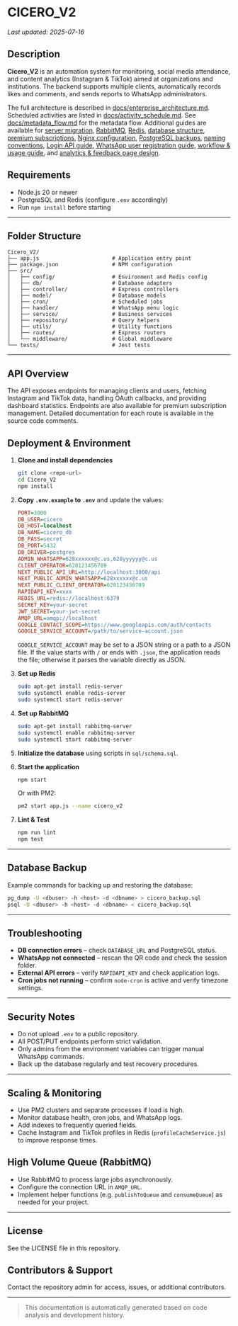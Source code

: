 # CICERO_V2
*Last updated: 2025-07-16*

## Description

**Cicero_V2** is an automation system for monitoring, social media attendance, and content analytics (Instagram & TikTok) aimed at organizations and institutions. The backend supports multiple clients, automatically records likes and comments, and sends reports to WhatsApp administrators.

The full architecture is described in [docs/enterprise_architecture.md](docs/enterprise_architecture.md). Scheduled activities are listed in [docs/activity_schedule.md](docs/activity_schedule.md). See [docs/metadata_flow.md](docs/metadata_flow.md) for the metadata flow. Additional guides are available for [server migration](docs/server_migration.md), [RabbitMQ](docs/rabbitmq.md), [Redis](docs/redis.md), [database structure](docs/database_structure.md), [premium subscriptions](docs/premium_subscription.md), [Nginx configuration](docs/reverse_proxy_config.md), [PostgreSQL backups](docs/pg_backup_gdrive.md), [naming conventions](docs/naming_conventions.md), [Login API guide](docs/login_api.md), [WhatsApp user registration guide](docs/wa_user_registration.md), [workflow & usage guide](docs/workflow_usage_guide.md), and [analytics & feedback page design](docs/analyticsFeedbackPage.md).

## Requirements
- Node.js 20 or newer
- PostgreSQL and Redis (configure `.env` accordingly)
- Run `npm install` before starting

---

## Folder Structure

```
Cicero_V2/
├── app.js                       # Application entry point
├── package.json                 # NPM configuration
├── src/
│   ├── config/                  # Environment and Redis config
│   ├── db/                      # Database adapters
│   ├── controller/              # Express controllers
│   ├── model/                   # Database models
│   ├── cron/                    # Scheduled jobs
│   ├── handler/                 # WhatsApp menu logic
│   ├── service/                 # Business services
│   ├── repository/              # Query helpers
│   ├── utils/                   # Utility functions
│   ├── routes/                  # Express routers
│   └── middleware/              # Global middleware
└── tests/                       # Jest tests
```

---

## API Overview

The API exposes endpoints for managing clients and users, fetching Instagram and TikTok data, handling OAuth callbacks, and providing dashboard statistics. Endpoints are also available for premium subscription management. Detailed documentation for each route is available in the source code comments.

## Deployment & Environment

1. **Clone and install dependencies**
    ```bash
    git clone <repo-url>
    cd Cicero_V2
    npm install
    ```
2. **Copy `.env.example` to `.env`** and update the values:
    ```ini
    PORT=3000
    DB_USER=cicero
    DB_HOST=localhost
    DB_NAME=cicero_db
    DB_PASS=secret
    DB_PORT=5432
    DB_DRIVER=postgres
    ADMIN_WHATSAPP=628xxxxxx@c.us,628yyyyyy@c.us
    CLIENT_OPERATOR=628123456789
    NEXT_PUBLIC_API_URL=http://localhost:3000/api
    NEXT_PUBLIC_ADMIN_WHATSAPP=628xxxxxx@c.us
    NEXT_PUBLIC_CLIENT_OPERATOR=628123456789
    RAPIDAPI_KEY=xxxx
    REDIS_URL=redis://localhost:6379
    SECRET_KEY=your-secret
    JWT_SECRET=your-jwt-secret
    AMQP_URL=amqp://localhost
    GOOGLE_CONTACT_SCOPE=https://www.googleapis.com/auth/contacts
    GOOGLE_SERVICE_ACCOUNT=/path/to/service-account.json
    ```
   `GOOGLE_SERVICE_ACCOUNT` may be set to a JSON string or a path to a JSON file. If the value starts with `/` or ends with `.json`, the application reads the file; otherwise it parses the variable directly as JSON.

3. **Set up Redis**
    ```bash
    sudo apt-get install redis-server
    sudo systemctl enable redis-server
    sudo systemctl start redis-server
    ```
4. **Set up RabbitMQ**
   ```bash
   sudo apt-get install rabbitmq-server
   sudo systemctl enable rabbitmq-server
   sudo systemctl start rabbitmq-server
   ```
5. **Initialize the database** using scripts in `sql/schema.sql`.
6. **Start the application**
    ```bash
    npm start
    ```
    Or with PM2:
    ```bash
    pm2 start app.js --name cicero_v2
    ```
7. **Lint & Test**
    ```bash
    npm run lint
    npm test
    ```

---

## Database Backup

Example commands for backing up and restoring the database:

```bash
pg_dump -U <dbuser> -h <host> -d <dbname> > cicero_backup.sql
psql -U <dbuser> -h <host> -d <dbname> < cicero_backup.sql
```

---

## Troubleshooting

- **DB connection errors** – check `DATABASE_URL` and PostgreSQL status.
- **WhatsApp not connected** – rescan the QR code and check the session folder.
- **External API errors** – verify `RAPIDAPI_KEY` and check application logs.
- **Cron jobs not running** – confirm `node-cron` is active and verify timezone settings.

---

## Security Notes

- Do not upload `.env` to a public repository.
- All POST/PUT endpoints perform strict validation.
- Only admins from the environment variables can trigger manual WhatsApp commands.
- Back up the database regularly and test recovery procedures.

---

## Scaling & Monitoring

- Use PM2 clusters and separate processes if load is high.
- Monitor database health, cron jobs, and WhatsApp logs.
- Add indexes to frequently queried fields.
- Cache Instagram and TikTok profiles in Redis (`profileCacheService.js`) to improve response times.

## High Volume Queue (RabbitMQ)

- Use RabbitMQ to process large jobs asynchronously.
- Configure the connection URL in `AMQP_URL`.
- Implement helper functions (e.g. `publishToQueue` and `consumeQueue`) as needed for your project.

---

## License

See the LICENSE file in this repository.

## Contributors & Support

Contact the repository admin for access, issues, or additional contributors.

---

> This documentation is automatically generated based on code analysis and development history.
